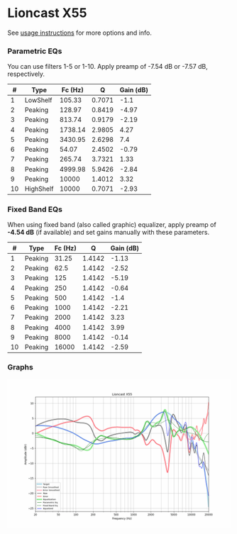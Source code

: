 # Lioncast X55
See [usage instructions](https://github.com/jaakkopasanen/AutoEq#usage) for more options and info.

### Parametric EQs
You can use filters 1-5 or 1-10. Apply preamp of -7.54 dB or -7.57 dB, respectively.

|   # | Type      |   Fc (Hz) |      Q |   Gain (dB) |
|-----|-----------|-----------|--------|-------------|
|   1 | LowShelf  |    105.33 | 0.7071 |       -1.1  |
|   2 | Peaking   |    128.97 | 0.8419 |       -4.97 |
|   3 | Peaking   |    813.74 | 0.9179 |       -2.19 |
|   4 | Peaking   |   1738.14 | 2.9805 |        4.27 |
|   5 | Peaking   |   3430.95 | 2.6298 |        7.4  |
|   6 | Peaking   |     54.07 | 2.4502 |       -0.79 |
|   7 | Peaking   |    265.74 | 3.7321 |        1.33 |
|   8 | Peaking   |   4999.98 | 5.9426 |       -2.84 |
|   9 | Peaking   |  10000    | 1.4012 |        3.32 |
|  10 | HighShelf |  10000    | 0.7071 |       -2.93 |

### Fixed Band EQs
When using fixed band (also called graphic) equalizer, apply preamp of **-4.54 dB** (if available) and set gains manually with these parameters.

|   # | Type    |   Fc (Hz) |      Q |   Gain (dB) |
|-----|---------|-----------|--------|-------------|
|   1 | Peaking |     31.25 | 1.4142 |       -1.13 |
|   2 | Peaking |     62.5  | 1.4142 |       -2.52 |
|   3 | Peaking |    125    | 1.4142 |       -5.19 |
|   4 | Peaking |    250    | 1.4142 |       -0.64 |
|   5 | Peaking |    500    | 1.4142 |       -1.4  |
|   6 | Peaking |   1000    | 1.4142 |       -2.21 |
|   7 | Peaking |   2000    | 1.4142 |        3.23 |
|   8 | Peaking |   4000    | 1.4142 |        3.99 |
|   9 | Peaking |   8000    | 1.4142 |       -0.14 |
|  10 | Peaking |  16000    | 1.4142 |       -2.59 |

### Graphs
![](./Lioncast%20X55.png)
